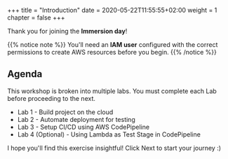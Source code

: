 +++
title = "Introduction"
date = 2020-05-22T11:55:55+02:00
weight = 1
chapter = false
+++

Thank you for joining the **Immersion day**! 

{{% notice note %}}
You'll need an **IAM user** configured with the correct permissions to create AWS resources before you begin.
{{% /notice %}}

## Agenda
This workshop is broken into multiple labs. You must complete each Lab before proceeding to the next.

* Lab 1 - Build project on the cloud
* Lab 2 - Automate deployment for testing
* Lab 3 - Setup CI/CD using AWS CodePipeline
* Lab 4 (Optional) - Using Lambda as Test Stage in CodePipeline


I hope you'll find this exercise insightful! Click Next to start your journey :)


